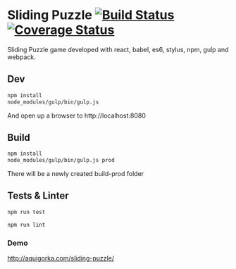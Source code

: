 # Sliding Puzzle [![Build Status](https://travis-ci.org/AquiGorka/sliding-puzzle.svg?branch=master)](https://travis-ci.org/AquiGorka/sliding-puzzle) [![Coverage Status](https://coveralls.io/repos/github/AquiGorka/sliding-puzzle/badge.svg?branch=master)](https://coveralls.io/github/AquiGorka/sliding-puzzle?branch=master)

Sliding Puzzle game developed with react, babel, es6, stylus, npm, gulp and webpack.

## Dev
```sh
npm install
node_modules/gulp/bin/gulp.js
```

And open up a browser to http://localhost:8080

## Build
```sh
npm install
node_modules/gulp/bin/gulp.js prod
```

There will be a newly created build-prod folder

## Tests & Linter
```sh
npm run test
```
```sh
npm run lint
```

### Demo
http://aquigorka.com/sliding-puzzle/
